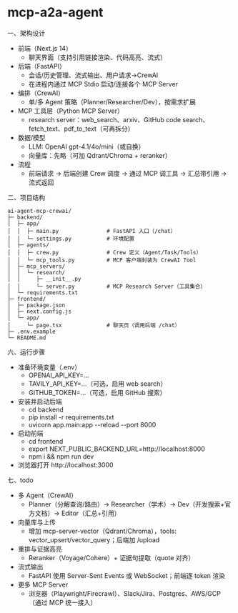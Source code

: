 # mcp-a2a-agent


一、架构设计
- 前端（Next.js 14）
  - 聊天界面（支持引用链接渲染、代码高亮、流式）
- 后端（FastAPI）
  - 会话/历史管理、流式输出、用户请求→CrewAI
  - 在进程内通过 MCP Stdio 启动/连接各个 MCP Server
- 编排（CrewAI）
  - 单/多 Agent 策略（Planner/Researcher/Dev），按需求扩展
- MCP 工具层（Python MCP Server）
  - research server：web_search、arxiv、GitHub code search、fetch_text、pdf_to_text（可再拆分）
- 数据/模型
  - LLM: OpenAI gpt-4.1/4o/mini（或自换）
  - 向量库：先略（可加 Qdrant/Chroma + reranker）
- 流程
  - 前端请求 → 后端创建 Crew 调度 → 通过 MCP 调工具 → 汇总带引用 → 流式返回

二、项目结构
```
ai-agent-mcp-crewai/
├─ backend/
│  ├─ app/
│  │  ├─ main.py               # FastAPI 入口（/chat）
│  │  └─ settings.py           # 环境配置
│  ├─ agents/
│  │  ├─ crew.py               # Crew 定义（Agent/Task/Tools）
│  │  └─ mcp_tools.py          # MCP 客户端封装为 CrewAI Tool
│  ├─ mcp_servers/
│  │  └─ research/
│  │     ├─ __init__.py
│  │     └─ server.py          # MCP Research Server（工具集合）
│  └─ requirements.txt
├─ frontend/
│  ├─ package.json
│  ├─ next.config.js
│  └─ app/
│     └─ page.tsx              # 聊天页（调用后端 /chat）
├─ .env.example
└─ README.md
```



六、运行步骤
- 准备环境变量（.env）
  - OPENAI_API_KEY=...
  - TAVILY_API_KEY=...（可选，启用 web search）
  - GITHUB_TOKEN=...（可选，启用 GitHub 搜索）
- 安装并启动后端
  - cd backend
  - pip install -r requirements.txt
  - uvicorn app.main:app --reload --port 8000
- 启动前端
  - cd frontend
  - export NEXT_PUBLIC_BACKEND_URL=http://localhost:8000
  - npm i && npm run dev
- 浏览器打开 http://localhost:3000

七、todo
- 多 Agent（CrewAI）
  - Planner（分解查询/路由）→ Researcher（学术）→ Dev（开发搜索+官方文档）→ Editor（汇总+引用）
- 向量库与上传
  - 增加 mcp-server-vector（Qdrant/Chroma），tools: vector_upsert/vector_query；后端加 /upload
- 重排与证据高亮
  - Reranker（Voyage/Cohere）+ 证据句提取（quote 对齐）
- 流式输出
  - FastAPI 使用 Server-Sent Events 或 WebSocket；前端逐 token 渲染
- 更多 MCP Server
  - 浏览器（Playwright/Firecrawl）、Slack/Jira、Postgres、AWS/GCP（通过 MCP 统一接入）

